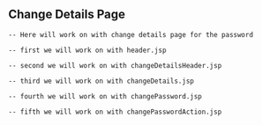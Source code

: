 ## Change Details Page

    -- Here will work on with change details page for the password

    -- first we will work on with header.jsp

    -- second we will work on with changeDetailsHeader.jsp

    -- third we will work on with changeDetails.jsp

    -- fourth we will work on with changePassword.jsp

    -- fifth we will work on with changePasswordAction.jsp
